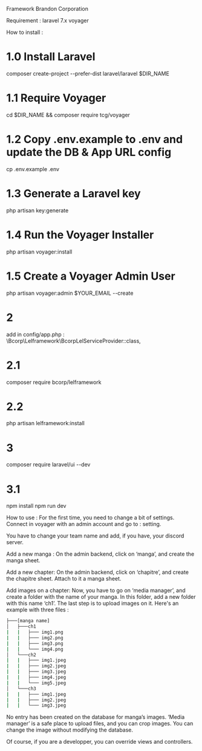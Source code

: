 Framework Brandon Corporation

Requirement :
laravel 7.x
voyager


How to install :
# 1.0 Install Laravel
composer create-project --prefer-dist laravel/laravel $DIR_NAME

# 1.1 Require Voyager
cd $DIR_NAME && composer require tcg/voyager

# 1.2 Copy .env.example to .env and update the DB & App URL config
cp .env.example .env

# 1.3 Generate a Laravel key
php artisan key:generate

# 1.4 Run the Voyager Installer
php artisan voyager:install

# 1.5 Create a Voyager Admin User
php artisan voyager:admin $YOUR_EMAIL --create

# 2
add in config/app.php : \Bcorp\Lelframework\BcorpLelServiceProvider::class,

# 2.1
composer require bcorp/lelframework

# 2.2
php artisan lelframework:install

# 3
composer require laravel/ui --dev

# 3.1
npm install
npm run dev



How to use :
For the first time, you need to change a bit of settings. Connect in voyager with an admin account and go to : setting.

You have to change your team name and add, if you have, your discord server.


Add a new manga :
On the admin backend, click on ‘manga’, and create the manga sheet.

Add a new chapter:
On the admin backend, click on ‘chapitre’, and create the chapitre sheet. Attach to it a manga sheet.

Add images on a chapter:
Now, you have to go on ‘media manager’, and create a folder with the name of your manga. 
In this folder, add a new folder with this name ‘ch1’. The last step is to upload images on it.
Here's an example with three files :
``` bash
├───[manga name]
│   ├───ch1
|   |   ├─── img1.png
|   |   ├─── img2.png
|   |   ├─── img3.png
|   |   └─── img4.png
│   └───ch2
|   |   ├─── img1.jpeg
|   |   ├─── img2.jpeg
|   |   ├─── img3.jpeg
|   |   ├─── img4.jpeg
|   |   └─── img5.jpeg
│   └───ch3
|   |   ├─── img1.jpeg
|   |   ├─── img2.jpeg
|   |   └─── img3.jpeg

```

No entry has been created on the database for manga’s images. ‘Media manager’ is a safe place to upload files, and you can crop images. 
You can change the image without modifying the database.


Of course, if you are a developper, you can override views and controllers.
